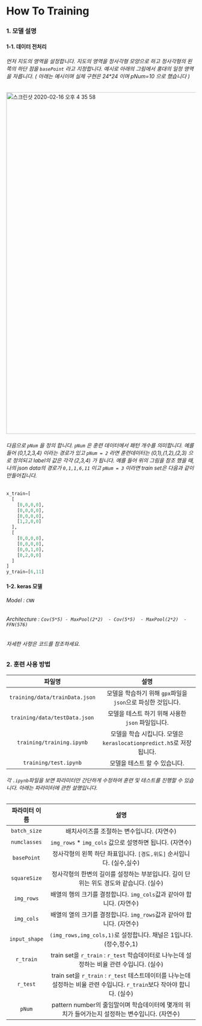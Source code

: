 #	How To Training

### 1. 모델 설명

#### 1-1. 데이터 전처리

######  먼저 지도의 영역을 설정합니다. 지도의 영역을 정사각형 모양으로 하고 정사각형의 왼쪽의 하단 점을 `basePoint` 라고 지정합니다. 예시로 아래의 그림에서 홍대의 일정 영역을 자릅니다. ( 아래는 예시이며 실제 구현은 24*24 이며 pNum=10 으로 했습니다 )

<img width="909" alt="스크린샷 2020-02-16 오후 4 35 58" src="https://user-images.githubusercontent.com/48645552/74600879-c962a800-50da-11ea-9eb2-f584a858cac4.png">


######  다음으로 `pNum` 을 정의 합니다. `pNum` 은 훈련 데이터에서 패턴 개수를 의미합니다. 예를 들어 (0,1,2,3,4) 이라는 경로가 있고 `pNum = 2` 라면 훈련데이터는 (0,1),(1,2),(2,3) 으로 정의되고 label의 값은 각각 (2,3,4) 가 됩니다. 예를 들어 위의 그림을 참조 했을 때, 나의 json data의 경로가  `0,1,1,6,11` 이고 `pNum = 3` 이라면 train set은 다음과 같이 만들어집니다.
~~~python
x_train=[
  [
    [0,0,0,0],
    [0,0,0,0],
    [0,0,0,0],
    [1,2,0,0]
  ],
  [
    [0,0,0,0],
    [0,0,0,0],
    [0,0,1,0],
    [0,2,0,0]
  ]
]
y_train=[6,11]
~~~

####  1-2. keras 모델

######  Model : `CNN`

######  Architecture : `Cov(5*5) - MaxPool(2*2)  - Cov(5*5)  - MaxPool(2*2)  - FFN(576)`
######  자세한 사항은 코드를 참조하세요.


### 2. 훈련 사용 방법

파일명 | 설명
:---: | :---:
`training/data/trainData.json`  | 모델을 학습하기 위해 `gpx`파일을 `json`으로 파싱한 것입니다.
`training/data/testData.json` | 모델을 테스트 하기 위해 사용한 `json` 파일입니다.
`training/training.ipynb`  | 모델을 학습 시킵니다. 모델은 `keraslocationpredict.h5`로 저장됩니다.
`training/test.ipynb` | 모델을 테스트 할 수 있습니다.


######  각 `.ipynb`파일을 보면 파라미터만 간단하게 수정하여 훈련 및 테스트를 진행할 수 있습니다. 아래는 파라미터에 관한 설명입니다.

파라미터 이름 | 설명
:---: | :---:
`batch_size`  | 배치사이즈를 조절하는 변수입니다. (자연수)
`numclasses`  | `img_rows` * `img_cols` 값으로 설명하면 됩니다. (자연수)
`basePoint` | 정사각형의 왼쪽 하단 좌표입니다. `[경도,위도]` 순서입니다. (실수,실수)
`squareSize`  | 정사각형의 한변의 길이를 설정하는 부분입니다. 길이 단위는 위도 경도와 같습니다. (실수)
`img_rows`  | 배열의 행의 크기를 결정합니다. `img_cols`값과 같아야 합니다. (자연수)
`img_cols`  | 배열의 열의 크기를 결정합니다. `img_rows`값과 같아야 합니다. (자연수)
`input_shape` | `(img_rows,img_cols,1)`로 설정합니다. 채널은 1입니다. (정수,정수,1)
`r_train` | train set을 `r_train` : `r_test` 학습데이터로 나누는데 설정하는 비율 관련 수입니다. (실수)
`r_test`  | train set을 `r_train` : `r_test` 테스트데이터를 나누는데 설정하는 비율 관련 수입니다. `r_train`보다 작아야 합니다. (실수)
`pNum`  | pattern number의 줄임말이며 학습데이터에 몇개의 위치가 들어가는지 설정하는 변수입니다. (자연수)

